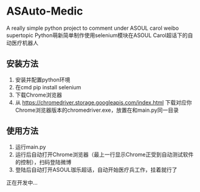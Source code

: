 # ASAuto-Medic
 A really simple python project to comment under ASOUL carol weibo supertopic
 Python萌新简单制作使用selenium模块在ASOUL Carol超话下的自动医疗机器人
## 安装方法
 1. 安装并配置python环境
 2. 在cmd pip install selenium
 3. 下载Chrome浏览器
 4. 从 https://chromedriver.storage.googleapis.com/index.html 下载对应你Chrome浏览器版本的chromedriver.exe，放置在和main.py同一目录
## 使用方法
 1. 运行main.py
 2. 运行后自动打开Chrome浏览器（最上一行显示Chrome正受到自动测试软件的控制），扫码登陆微博
 3. 登陆后自动打开ASOUL珈乐超话，自动开始医疗兵工作，挂着就行了

正在开发中...